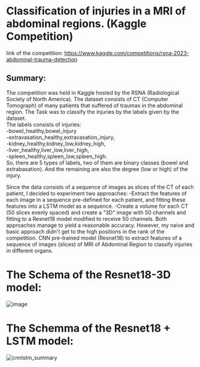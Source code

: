 # Classification of injuries in a MRI of abdominal regions. (Kaggle Competition)
link of the competition: https://www.kaggle.com/competitions/rsna-2023-abdominal-trauma-detection

## Summary:
The competition was held in Kaggle hosted by the RSNA (Radiological Society of North America). The dataset consists of CT (Computer Tomograph) of many patients that suffered of traumas in the abdominal region. The Task was to classify the injuries by the labels given by the dataset.  
The labels consists of injuries:  
-bowel_healthy,bowel_injury  
-extravasation_healthy,extravasation_injury,  
-kidney_healthy,kidney_low,kidney_high,  
-liver_healthy,liver_low,liver_high,  
-spleen_healthy,spleen_low,spleen_high.  
So, there are 5 types of labels, two of them are binary classes (bowel and extrabasation). And the remaining are also the degree (low or high) of the injury.  

Since the data consists of a sequence of images as slices of the CT of each patient, I decided to experiment two approaches:
-Extract the features of each image in a sequence pre-defined for each patient, and fitting these features into a LSTM model as a sequence.
-Create a volume for each CT (50 slices evenly spaced) and create a "3D" image with 50 channels and fitting to a Resnet18 model modified to receive 50 channels.
Both approaches manage to yield a reasonable accuracy. However, my naive and basic approach didn't get to the high positions in the rank of the competition.
CNN pre-trained model (Resnet18) to extract features of a sequence of images (slices) of MRI of Abdominal Region to classify injuries in different organs.
# The Schema of the Resnet18-3D model:
![image](https://github.com/thomasfsr/RSNA-MRI-of-Abdominal/assets/95254072/f0d61916-6d00-4a22-896b-809b3ff1c4ab)

# The Schemma of the Resnet18 + LSTM model:
![cnnlstm_summary](https://github.com/thomasfsr/RSNA-MRI-of-Abdominal/assets/95254072/2a20fcdc-fb37-4aa6-90ca-4b0ccfde01ff)


